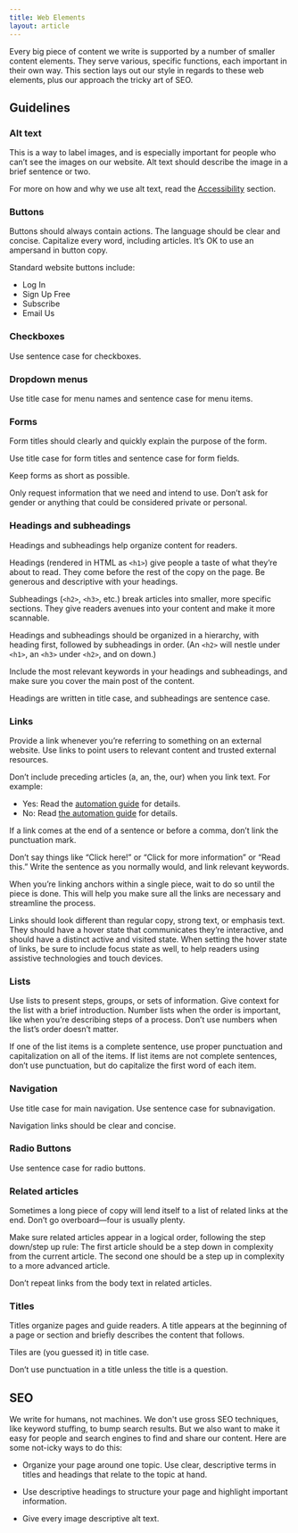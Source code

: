 ```yaml
---
title: Web Elements
layout: article
---
```


Every big piece of content we write is supported by a number of smaller content elements. They serve various, specific functions, each important in their own way. This section lays out our style in regards to these web elements, plus our approach the tricky art of SEO.

## Guidelines

### Alt text

This is a way to label images, and is especially important for people who can’t see the images on our website. Alt text should describe the image in a brief sentence or two.

For more on how and why we use alt text, read the [Accessibility](TK) section.

### Buttons

Buttons should always contain actions. The language should be clear and concise. Capitalize every word, including articles. It’s OK to use an ampersand in button copy.

Standard website buttons include:

- Log In
- Sign Up Free
- Subscribe
- Email Us

### Checkboxes

Use sentence case for checkboxes.

### Dropdown menus

Use title case for menu names and sentence case for menu items.

### Forms

Form titles should clearly and quickly explain the purpose of the form.

Use title case for form titles and sentence case for form fields.

Keep forms as short as possible.

Only request information that we need and intend to use. Don’t ask for gender or anything that could be considered private or personal.

### Headings and subheadings

Headings and subheadings help organize content for readers.

Headings (rendered in HTML as `<h1>`) give people a taste of what they’re about to read. They come before the rest of the copy on the page. Be generous and descriptive with your headings.

Subheadings (`<h2>`, `<h3>`, etc.) break articles into smaller, more specific sections. They give readers avenues into your content and make it more scannable.

Headings and subheadings should be organized in a hierarchy, with heading first, followed by subheadings in order. (An `<h2>` will nestle under `<h1>`, an `<h3>` under `<h2>`, and on down.)

Include the most relevant keywords in your headings and subheadings, and make sure you cover the main post of the content.

Headings are written in title case, and subheadings are sentence case.

### Links

Provide a link whenever you’re referring to something on an external website. Use links to point users to relevant content and trusted external resources.

Don’t include preceding articles (a, an, the, our) when you link text. For example:

- Yes: Read the [automation guide](link) for details.
- No: Read [the automation guide](link) for details.

If a link comes at the end of a sentence or before a comma, don’t link the punctuation mark.

Don’t say things like “Click here!” or “Click for more information” or “Read this.” Write the sentence as you normally would, and link relevant keywords.

When you’re linking anchors within a single piece, wait to do so until the piece is done. This will help you make sure all the links are necessary and streamline the process.

Links should look different than regular copy, strong text, or emphasis text. They should have a hover state that communicates they’re interactive, and should have a distinct active and visited state. When setting the hover state of links, be sure to include focus state as well, to help readers using assistive technologies and touch devices.

### Lists

Use lists to present steps, groups, or sets of information. Give context for the list with a brief introduction. Number lists when the order is important, like when you’re describing steps of a process. Don’t use numbers when the list’s order doesn’t matter. 

If one of the list items is a complete sentence, use proper punctuation and capitalization on all of the items. If list items are not complete sentences, don’t use punctuation, but do capitalize the first word of each item.

### Navigation

Use title case for main navigation. Use sentence case for subnavigation.

Navigation links should be clear and concise.

### Radio Buttons

Use sentence case for radio buttons.

### Related articles

Sometimes a long piece of copy will lend itself to a list of related links at the end. Don’t go overboard—four is usually plenty.

Make sure related articles appear in a logical order, following the step down/step up rule: The first article should be a step down in complexity from the current article. The second one should be a step up in complexity to a more advanced article.

Don’t repeat links from the body text in related articles.

### Titles

Titles organize pages and guide readers. A title appears at the beginning of a page or section and briefly describes the content that follows.

Tiles are (you guessed it) in title case.

Don’t use punctuation in a title unless the title is a question.

## SEO

We write for humans, not machines. We don't use gross SEO techniques, like keyword stuffing, to bump search results. But we also want to make it easy for people and search engines to find and share our content. Here are some not-icky ways to do this:

* Organize your page around one topic. Use clear, descriptive terms in titles and headings that relate to the topic at hand.

* Use descriptive headings to structure your page and highlight important information.

* Give every image descriptive alt text.
